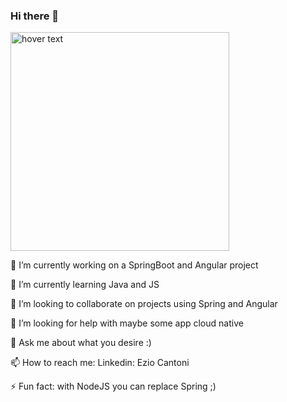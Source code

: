 ### Hi there 👋
<p>
  <img src="https://miro.medium.com/v2/resize:fit:714/1*myvugMFQsmX35oUvNtcM1Q.png" width="350" title="hover text">

</p>
🔭 I’m currently working on a SpringBoot and Angular project

🌱 I’m currently learning Java and JS <br>

👯 I’m looking to collaborate on projects using Spring and Angular <br>

🤔 I’m looking for help with maybe some app cloud native <br>

💬 Ask me about what you desire :) <br>

📫 How to reach me: Linkedin: Ezio Cantoni <br>

⚡ Fun fact: with NodeJS you can replace Spring ;)
